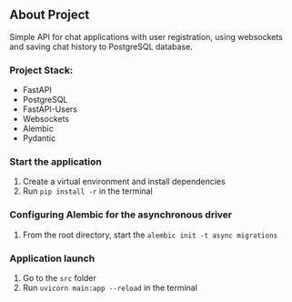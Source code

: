 ## About Project
Simple API for chat applications with user registration, using websockets and saving chat history to PostgreSQL database.

### Project Stack: 
 - FastAPI
 - PostgreSQL
 - FastAPI-Users
 - Websockets
 - Alembic
 - Pydantic

### Start the application
1. Create a virtual environment and install dependencies
2. Run `pip install -r` in the terminal

### Configuring Alembic for the asynchronous driver
1. From the root directory, start the 
`alembic init -t async migrations`

### Application launch
1. Go to the `src` folder
2. Run `uvicorn main:app --reload` in the terminal
